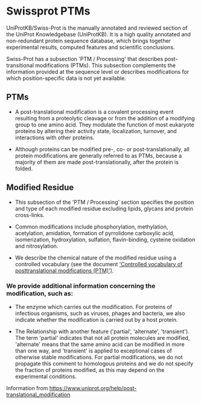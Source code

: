 # Swissprot PTMs

UniProtKB/Swiss-Prot is the manually annotated and reviewed section of the UniProt Knowledgebase (UniProtKB).
It is a high quality annotated and non-redundant protein sequence database, which brings together experimental results, computed features and scientific conclusions.

Swiss-Prot has a subsection 'PTM / Processing' that describes post-transitional modifications (PTMs). This subsection complements the information provided at the sequence level or describes modifications for which position-specific data is not yet available.

## PTMs

* A post-translational modification is a covalent processing event resulting from a proteolytic cleavage or from the addition of a modifying group to one amino acid. They modulate the function of most eukaryote proteins by altering their activity state, localization, turnover, and interactions with other proteins. 

* Although proteins can be modified pre-, co- or post-translationally, all protein modifications are generally referred to as PTMs, because a majority of them are made post-translationally, after the protein is folded.

## Modified Residue

* This subsection of the 'PTM / Processing' section specifies the position and type of each modified residue excluding lipids, glycans and protein cross-links.

* Common modifications include phosphorylation, methylation, acetylation, amidation, formation of pyrrolidone carboxylic acid, isomerization, hydroxylation, sulfation, flavin-binding, cysteine oxidation and nitrosylation.

* We describe the chemical nature of the modified residue using a controlled vocabulary (see the document ['Controlled vocabulary of posttranslational modifications (PTM)')](https://www.uniprot.org/docs/ptmlist).

### We provide additional information concerning the modification, such as:

* The enzyme which carries out the modification. For proteins of infectious organisms, such as viruses, phages and bacteria, we also indicate whether the modification is carried out by a host protein.

* The Relationship with another feature ('partial', 'alternate', 'transient'). The term 'partial' indicates that not all protein molecules are modified, 'alternate' means that the same amino acid can be modified in more than one way, and 'transient' is applied to exceptional cases of otherwise stable modifications. For partial modifications, we do not propagate this comment to homologous proteins and we do not specify the fraction of proteins modified, as this may depend on the experimental conditions.

Information from https://www.uniprot.org/help/post-translational_modification
